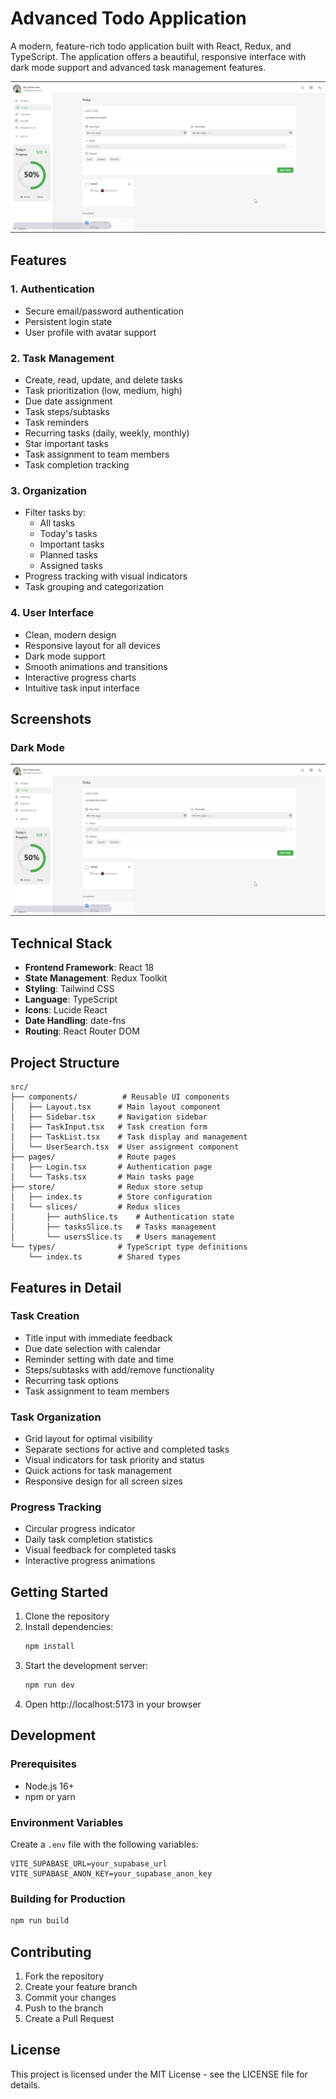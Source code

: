 # Advanced Todo Application

A modern, feature-rich todo application built with React, Redux, and TypeScript. The application offers a beautiful, responsive interface with dark mode support and advanced task management features.

![Todo App Light Mode](gitpics\Arc_jTKOZPUElb.png)

## Features

### 1. Authentication

- Secure email/password authentication
- Persistent login state
- User profile with avatar support

### 2. Task Management

- Create, read, update, and delete tasks
- Task prioritization (low, medium, high)
- Due date assignment
- Task steps/subtasks
- Task reminders
- Recurring tasks (daily, weekly, monthly)
- Star important tasks
- Task assignment to team members
- Task completion tracking

### 3. Organization

- Filter tasks by:
  - All tasks
  - Today's tasks
  - Important tasks
  - Planned tasks
  - Assigned tasks
- Progress tracking with visual indicators
- Task grouping and categorization

### 4. User Interface

- Clean, modern design
- Responsive layout for all devices
- Dark mode support
- Smooth animations and transitions
- Interactive progress charts
- Intuitive task input interface

## Screenshots

### Dark Mode

![Dark Mode](gitpics\Arc_jTKOZPUElb.png)

## Technical Stack

- **Frontend Framework**: React 18
- **State Management**: Redux Toolkit
- **Styling**: Tailwind CSS
- **Language**: TypeScript
- **Icons**: Lucide React
- **Date Handling**: date-fns
- **Routing**: React Router DOM

## Project Structure

```
src/
├── components/          # Reusable UI components
│   ├── Layout.tsx      # Main layout component
│   ├── Sidebar.tsx     # Navigation sidebar
│   ├── TaskInput.tsx   # Task creation form
│   ├── TaskList.tsx    # Task display and management
│   └── UserSearch.tsx  # User assignment component
├── pages/              # Route pages
│   ├── Login.tsx       # Authentication page
│   └── Tasks.tsx       # Main tasks page
├── store/              # Redux store setup
│   ├── index.ts        # Store configuration
│   └── slices/         # Redux slices
│       ├── authSlice.ts    # Authentication state
│       ├── tasksSlice.ts   # Tasks management
│       └── usersSlice.ts   # Users management
└── types/              # TypeScript type definitions
    └── index.ts        # Shared types
```

## Features in Detail

### Task Creation

- Title input with immediate feedback
- Due date selection with calendar
- Reminder setting with date and time
- Steps/subtasks with add/remove functionality
- Recurring task options
- Task assignment to team members

### Task Organization

- Grid layout for optimal visibility
- Separate sections for active and completed tasks
- Visual indicators for task priority and status
- Quick actions for task management
- Responsive design for all screen sizes

### Progress Tracking

- Circular progress indicator
- Daily task completion statistics
- Visual feedback for completed tasks
- Interactive progress animations

## Getting Started

1. Clone the repository
2. Install dependencies:
   ```bash
   npm install
   ```
3. Start the development server:
   ```bash
   npm run dev
   ```
4. Open http://localhost:5173 in your browser

## Development

### Prerequisites

- Node.js 16+
- npm or yarn

### Environment Variables

Create a `.env` file with the following variables:

```env
VITE_SUPABASE_URL=your_supabase_url
VITE_SUPABASE_ANON_KEY=your_supabase_anon_key
```

### Building for Production

```bash
npm run build
```

## Contributing

1. Fork the repository
2. Create your feature branch
3. Commit your changes
4. Push to the branch
5. Create a Pull Request

## License

This project is licensed under the MIT License - see the LICENSE file for details.
